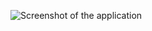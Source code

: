 ![Screenshot of the application](https://github.com/snalesso/TheMatrixReloaded/blob/main/screenshot.jpg)